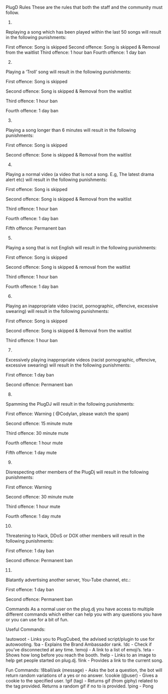 
PlugD Rules
These are the rules that both the staff and the community must follow. 

1.
Replaying a song which has been played within the last 50 songs will result in the following punishments:
 
 First offence: Song is skipped
 Second offence: Song is skipped & Removal from the  waitlist
 Third offence: 1 hour ban
 Fourth offence: 1 day ban

2.

Playing a ‘Troll’ song will result in the following punishments:
 
 First offence: Song is skipped
 
 Second offence: Song is skipped & Removal from the  waitlist
 
 Third offence: 1 hour ban
 
 Fourth offence: 1 day ban
 
3.

Playing a song longer than 6 minutes will result in the following punishments:

First offence: Song is skipped

Second offence: Sone is skipped & Removal from the waitlist

4.

Playing a normal video  (a video that is not a song. E.g, The latest drama alert etc) will result in the following punishments:

First offence: Song is skipped

Second offence: Song is skipped & Removal from the waitlist

Third offence: 1 hour ban

Fourth offence: 1 day ban

Fifth offence: Permanent ban

5.

Playing a song that is not English will result in the following punishments:

First offence: Song is skipped

Second offence: Song is skipped & removal from the waitlist

Third offence:  1 hour ban

Fourth offence: 1 day ban

6.

Playing an inappropriate video (racist, pornographic, offencive, excessive swearing) will result in the following punishments:

First offence: Song is skipped

Second offence:  Song is skipped & Removal from the  waitlist

Third offence: 1 hour ban

7.

Excessively playing inappropriate videos (racist pornographic, offencive, excessive swearing) will result in the following punishments:

First offence: 1 day ban

Second offence: Permanent ban

8.

Spamming the PlugDJ will result in the following punishments:

First offence: Warning ( @Codylan, please watch the spam)

Second offence: 15 minute mute

Third offence: 30 minute mute

Fourth offence: 1 hour mute

Fifth offence: 1 day mute

9.

Disrespecting other members of the PlugDj will result in the following punishments:

First offence: Warning

Second offence:  30 minute mute

Third offence: 1 hour mute

Fourth offence: 1 day mute

10.

Threatening to Hack, DDoS or DOX other members will result in the following punishments:

First offence: 1 day ban

Second offence: Permanent ban 

11.

Blatantly advertising another server, You-Tube channel, etc.:

First offence: 1 day ban

Second offence: Permanent ban

Commands
As a normal user on the plug.dj you have access to multiple different commands which either can help you with any questions you have or you can use for a bit of fun. 

Useful Commands:

!autowoot - Links you to PlugCubed, the advised script/plugin to use for autowooting.
!ba - Explains the Brand Ambassador rank.
!dc - Check if you’ve disconnected at any time.
!emoji - A link to a list of emoji’s.
!eta - Shows how long before you reach the booth.
!help - Links to an image to help get people started on plug.dj.
!link -  Provides a link to the current song. 

Fun Commands:
!8ball/ask (message) - Asks the bot a question, the bot will return random variations of a yes or no answer.
!cookie (@user) - Gives a cookie to the specified user.
!gif (tag) - Returns gif (from giphy) related to the tag provided. Returns a random gif if no to is provided.
!ping - Pong
